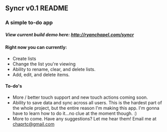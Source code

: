 ## Syncr v0.1 README ##

### A simple to-do app ###

##### View current build demo here: <a href="http://ryanchapel.com/syncr" target="_blank">http://ryanchapel.com/syncr</a> ####

#### Right now you can currently: ####
* Create lists
* Change the list you're viewing
* Ability to rename, clear, and delete lists.
* Add, edit, and delete items.


#### To-do's ####
* More / better touch support and new touch actions coming soon.
* Ability to save data and sync across all users. This is the hardest part of the whole project, but the entire reason I'm making this app. I'm gonna have to learn how to do it...no clue at the moment though. :)
* More to come. Have any suggestions? Let me hear them! Email me at <a href="mailto:chaprtc@gmail.com?subject=Syncr%20Suggestions">chaprtc@gmail.com</a>